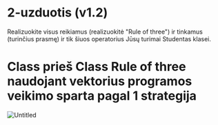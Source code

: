 # 2-uzduotis (v1.2)

Realizuokite visus reikiamus (realizuokitė "Rule of three") ir tinkamus (turinčius prasmę) ir tik šiuos operatorius Jūsų turimai Studentas klasei.

# Class prieš Class Rule of three naudojant vektorius programos veikimo sparta pagal 1 strategija
![Untitled](https://user-images.githubusercontent.com/91048600/144647374-b40d3021-e232-4ab7-aa1d-e5bda780c143.png)
